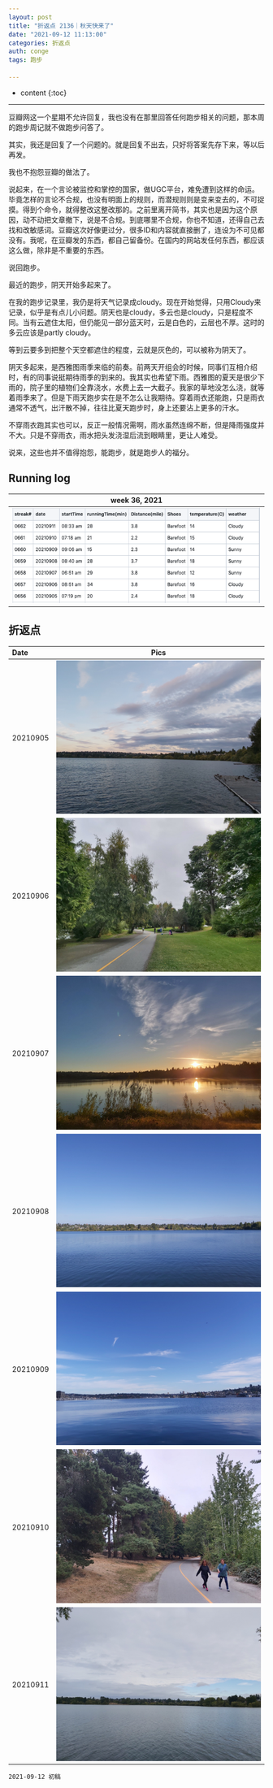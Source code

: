 ```yaml
---
layout: post
title: "折返点 2136｜秋天快来了"
date: "2021-09-12 11:13:00"
categories: 折返点
auth: conge
tags: 跑步 

---
```

* content
{:toc}



----

豆瓣网这一个星期不允许回复，我也没有在那里回答任何跑步相关的问题，那本周的跑步周记就不做跑步问答了。

其实，我还是回复了一个问题的。就是回复不出去，只好将答案先存下来，等以后再发。

我也不抱怨豆瓣的做法了。

说起来，在一个言论被监控和掌控的国家，做UGC平台，难免遭到这样的命运。毕竟怎样的言论不合规，也没有明面上的规则，而潜规则则是变来变去的，不可捉摸。得到个命令，就得整改这整改那的。之前里离开简书，其实也是因为这个原因，动不动把文章撤下，说是不合规。到底哪里不合规，你也不知道，还得自己去找和改敏感词。豆瓣这次好像更过分，很多ID和内容就直接删了，连设为不可见都没有。我呢，在豆瓣发的东西，都自己留备份。在国内的网站发任何东西，都应该这么做，除非是不重要的东西。

说回跑步。




最近的跑步，阴天开始多起来了。

在我的跑步记录里，我仍是将天气记录成cloudy。现在开始觉得，只用Cloudy来记录，似乎是有点儿小问题。阴天也是cloudy，多云也是cloudy，只是程度不同。当有云遮住太阳，但仍能见一部分蓝天时，云是白色的，云层也不厚。这时的多云应该是partly cloudy。

等到云要多到把整个天空都遮住的程度，云就是灰色的，可以被称为阴天了。

阴天多起来，是西雅图雨季来临的前奏。前两天开组会的时候，同事们互相介绍时，有的同事说挺期待雨季的到来的。我其实也希望下雨。西雅图的夏天是很少下雨的，院子里的植物们全靠浇水，水费上去一大截子。我家的草地没怎么浇，就等着雨季来了。但是下雨天跑步实在是不怎么让我期待。穿着雨衣还能跑，只是雨衣通常不透气，出汗散不掉，往往比夏天跑步时，身上还要沾上更多的汗水。

不穿雨衣跑其实也可以，反正一般情况需啊，雨水虽然连绵不断，但是降雨强度并不大。只是不穿雨衣，雨水把头发浇湿后流到眼睛里，更让人难受。

说来，这些也并不值得抱怨，能跑步，就是跑步人的福分。


## Running log

|week 36, 2021|
|:----:|
|![Running log, week 36, 2021](/assets/images/折返点/2021_wk36.png)|


## 折返点

|Date|Pics|
|:----|:----:|
|20210905|![20210905.jpg](/assets/images/折返点/20210905.jpg)  |
|20210906|![20210906.jpg](/assets/images/折返点/20210906.jpg)  |
|20210907|![20210907.jpg](/assets/images/折返点/20210907.jpg)  |
|20210908|![20210908.jpg](/assets/images/折返点/20210908.jpg)  |
|20210909|![20210909.jpg](/assets/images/折返点/20210909.jpg)  |
|20210910|![20210910.jpg](/assets/images/折返点/20210910.jpg)  |
|20210911|![20210911.jpg](/assets/images/折返点/20210911.jpg)  |


```
2021-09-12 初稿
```